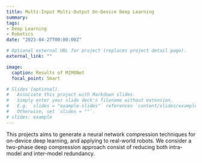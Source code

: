 ```yaml
---
title: Multi-Input Multi-Output On-Device Deep Learning
summary: 
tags:
- Deep Learning
- Robotics
date: "2023-04-27T00:00:00Z"

# Optional external URL for project (replaces project detail page).
external_link: ""

image:
  caption: Results of MIMONet
  focal_point: Smart

# Slides (optional).
#   Associate this project with Markdown slides.
#   Simply enter your slide deck's filename without extension.
#   E.g. `slides = "example-slides"` references `content/slides/example-slides.md`.
#   Otherwise, set `slides = ""`.
# slides: example
---
```


This projects aims to generate a neural network compression techniques for on-device deep learning, and applying to real-world robots. We consider a two-phase deep compression approach consist of reducing both intra-model and inter-model redundancy. 
